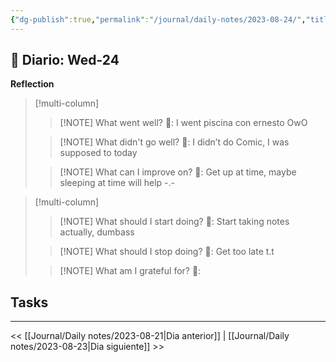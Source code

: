 ```yaml
---
{"dg-publish":true,"permalink":"/journal/daily-notes/2023-08-24/","title":"2023-08-22","tags":["Daily"],"noteIcon":"","created":"2023-08-22T11:45:57.765-05:00","updated":"2023-08-26T00:22:32.669-05:00"}
---
```



## 📅 Diario: Wed-24


**Reflection**

> [!multi-column]
> 
> > [!NOTE] What went well?
> > 💭: I went piscina con ernesto OwO
> 
> > [!NOTE] What didn't go well?
> > 💭: I didn’t do Comic, I was supposed to today
> 
> > [!NOTE] What can I improve on?
> > 💭: Get up at time, maybe sleeping at time will help -.-
> 

> [!multi-column]
> 
> > [!NOTE] What should I start doing?
> > 💭: Start taking notes actually, dumbass
> 
> > [!NOTE] What should I stop doing?
> > 💭: Get too late t.t
> 
> > [!NOTE] What am I grateful for?
> > 💭: 
> 

## Tasks

- - - 

<< [[Journal/Daily notes/2023-08-21\|Dia anterior]] | [[Journal/Daily notes/2023-08-23\|Dia siguiente]] >>
